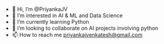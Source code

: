 - 👋 Hi, I’m @PriyankaJV
- 👀 I’m interested in AI & ML and Data Science
- 🌱 I’m currently learning Python
- 💞️ I’m looking to collaborate on AI projects involving python
- 📫 How to reach me priyankajvenkatesh@gmail.com

<!---
PriyankaJV/PriyankaJV is a ✨ special ✨ repository because its `README.md` (this file) appears on your GitHub profile.
You can click the Preview link to take a look at your changes.
--->
